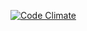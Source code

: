[![Code Climate](https://codeclimate.com/github/rsslldnphy/either.png)](https://codeclimate.com/github/rsslldnphy/either)
